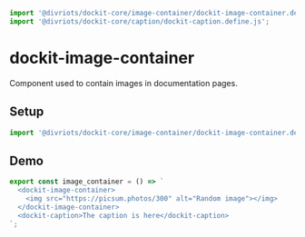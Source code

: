 ```js script
import '@divriots/dockit-core/image-container/dockit-image-container.define.js';
import '@divriots/dockit-core/caption/dockit-caption.define.js';
```

# dockit-image-container

Component used to contain images in documentation pages.

## Setup

```js
import '@divriots/dockit-core/image-container/dockit-image-container.define.js';
```

## Demo

```js preview-story
export const image_container = () => `
  <dockit-image-container>
    <img src="https://picsum.photos/300" alt="Random image"></img>
  </dockit-image-container>
  <dockit-caption>The caption is here</dockit-caption>
`;
```
